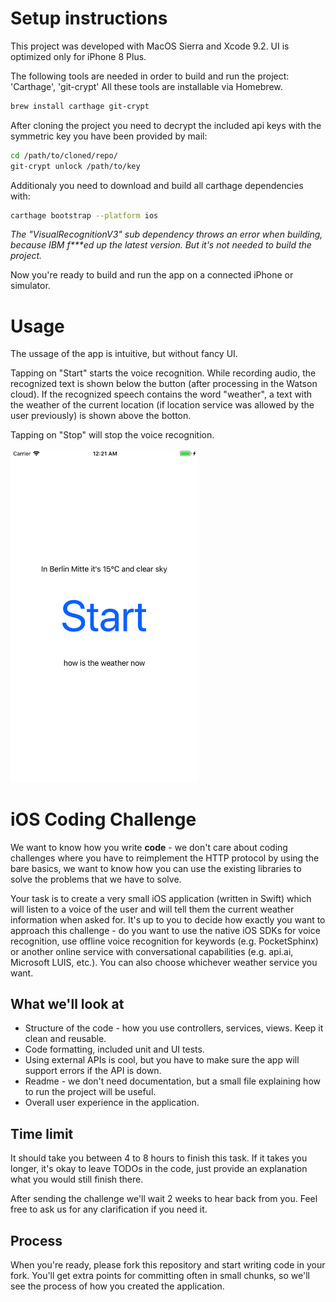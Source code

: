 # Setup instructions
This project was developed with MacOS Sierra and Xcode 9.2. UI is optimized only for iPhone 8 Plus.

The following tools are needed in order to build and run the project: 'Carthage', 'git-crypt'
All these tools are installable via Homebrew.

```bash
brew install carthage git-crypt
```

After cloning the project you need to decrypt the included api keys with the symmetric key you have been provided by mail:
```bash
cd /path/to/cloned/repo/
git-crypt unlock /path/to/key
```

Additionaly you need to download and build all carthage dependencies with:
```bash
carthage bootstrap --platform ios
```

_The "VisualRecognitionV3" sub dependency throws an error when building, because IBM f***ed up the latest version. But it's not needed to build the project._

Now you're ready to build and run the app on a connected iPhone or simulator.

# Usage

The ussage of the app is intuitive, but without fancy UI.

Tapping on "Start" starts the voice recognition. While recording audio, the recognized text is shown below the button (after processing in the Watson cloud). If the recognized speech contains the word "weather", a text with the weather of the current location (if location service was allowed by the user previously) is shown above the botton.

Tapping on "Stop" will stop the voice recognition.

<img src="doc/screenshot.png" width=300>

# iOS Coding Challenge
We want to know how you write **code** - we don't care about coding challenges where you have to reimplement the HTTP protocol by using the bare basics, we want to know how you can use the existing libraries to solve the problems that we have to solve.

Your task is to create a very small iOS application (written in Swift) which will listen to a voice of the user and will tell them the current weather information when asked for. It's up to you to decide how exactly you want to approach this challenge - do you want to use the native iOS SDKs for voice recognition, use offline voice recognition for keywords (e.g. PocketSphinx) or another online service with conversational capabilities (e.g. api.ai, Microsoft LUIS, etc.). You can also choose whichever weather service you want.

## What we'll look at
- Structure of the code - how you use controllers, services, views. Keep it clean and reusable.
- Code formatting, included unit and UI tests.
- Using external APIs is cool, but you have to make sure the app will support errors if the API is down.
- Readme - we don't need documentation, but a small file explaining how to run the project will be useful.
- Overall user experience in the application.

## Time limit
It should take you between 4 to 8 hours to finish this task. If it takes you longer, it's okay to leave TODOs in the code, just provide an explanation what you would still finish there.

After sending the challenge we'll wait 2 weeks to hear back from you. Feel free to ask us for any clarification if you need it.

## Process
When you're ready, please fork this repository and start writing code in your fork. You'll get extra points for committing often in small chunks, so we'll see the process of how you created the application.

